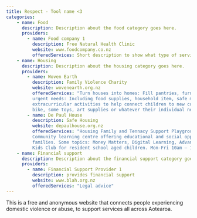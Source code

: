 ```yaml
---
title: Respect - Tool name <3
categories:
    - name: Food
      description: Description about the food category goes here.
      providers:
        - name: Food company 1
          description: Free Natural Health Clinic
          website: www.foodcompany.co.nz
          offeredServices: Short description to show what type of services are offered here
    - name: Housing
      description: Description about the housing category goes here.
      providers:
        - name: Woven Earth
          description: Family Violence Charity
          website: wovenearth.org.nz
          offeredServices: "Turn houses into homes: Fill pantries, furniture, linen, home décor and more. Can help with
          urgent needs: Including food supplies, household item, safe mobile phone. Offer chances to help children: Fund
          extracurricular activities to help connect children to new communities and feel supported in their passions, having a
          bike, some toys, art supplies or whatever their individual needs."
        - name: De Paul House
          description: Safe Housing
          website: depaulhouse.org.nz
          offeredServices: "Housing Family and Tennacy Support Playgroup for children Mon-Fri 10am-12 term time only
          Community learning centre offering educational and social opportunities to adults of both resident and community-based
          families. Some topics: Money Matters, Digital Learning, Advanced English and English Literacy Includes an after-school
          Kids Club for resident school aged children. Mon-Fri 10am – 12 term time only"
    - name: Financial support
      description: Description about the financial support category goes here.
      providers:
        - name: Financial Support Provider 1
          description: provides financial support
          website: www.blah.org.nz
          offeredServices: "Legal advice"
---
```

This is a free and anonymous website that connects people experiencing domestic
violence or abuse, to support services all across Aotearoa.
